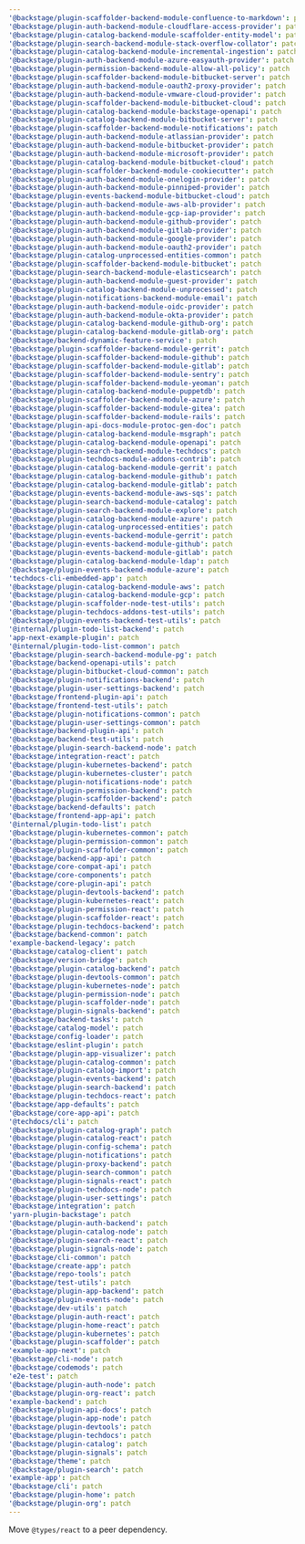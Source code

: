 ```yaml
---
'@backstage/plugin-scaffolder-backend-module-confluence-to-markdown': patch
'@backstage/plugin-auth-backend-module-cloudflare-access-provider': patch
'@backstage/plugin-catalog-backend-module-scaffolder-entity-model': patch
'@backstage/plugin-search-backend-module-stack-overflow-collator': patch
'@backstage/plugin-catalog-backend-module-incremental-ingestion': patch
'@backstage/plugin-auth-backend-module-azure-easyauth-provider': patch
'@backstage/plugin-permission-backend-module-allow-all-policy': patch
'@backstage/plugin-scaffolder-backend-module-bitbucket-server': patch
'@backstage/plugin-auth-backend-module-oauth2-proxy-provider': patch
'@backstage/plugin-auth-backend-module-vmware-cloud-provider': patch
'@backstage/plugin-scaffolder-backend-module-bitbucket-cloud': patch
'@backstage/plugin-catalog-backend-module-backstage-openapi': patch
'@backstage/plugin-catalog-backend-module-bitbucket-server': patch
'@backstage/plugin-scaffolder-backend-module-notifications': patch
'@backstage/plugin-auth-backend-module-atlassian-provider': patch
'@backstage/plugin-auth-backend-module-bitbucket-provider': patch
'@backstage/plugin-auth-backend-module-microsoft-provider': patch
'@backstage/plugin-catalog-backend-module-bitbucket-cloud': patch
'@backstage/plugin-scaffolder-backend-module-cookiecutter': patch
'@backstage/plugin-auth-backend-module-onelogin-provider': patch
'@backstage/plugin-auth-backend-module-pinniped-provider': patch
'@backstage/plugin-events-backend-module-bitbucket-cloud': patch
'@backstage/plugin-auth-backend-module-aws-alb-provider': patch
'@backstage/plugin-auth-backend-module-gcp-iap-provider': patch
'@backstage/plugin-auth-backend-module-github-provider': patch
'@backstage/plugin-auth-backend-module-gitlab-provider': patch
'@backstage/plugin-auth-backend-module-google-provider': patch
'@backstage/plugin-auth-backend-module-oauth2-provider': patch
'@backstage/plugin-catalog-unprocessed-entities-common': patch
'@backstage/plugin-scaffolder-backend-module-bitbucket': patch
'@backstage/plugin-search-backend-module-elasticsearch': patch
'@backstage/plugin-auth-backend-module-guest-provider': patch
'@backstage/plugin-catalog-backend-module-unprocessed': patch
'@backstage/plugin-notifications-backend-module-email': patch
'@backstage/plugin-auth-backend-module-oidc-provider': patch
'@backstage/plugin-auth-backend-module-okta-provider': patch
'@backstage/plugin-catalog-backend-module-github-org': patch
'@backstage/plugin-catalog-backend-module-gitlab-org': patch
'@backstage/backend-dynamic-feature-service': patch
'@backstage/plugin-scaffolder-backend-module-gerrit': patch
'@backstage/plugin-scaffolder-backend-module-github': patch
'@backstage/plugin-scaffolder-backend-module-gitlab': patch
'@backstage/plugin-scaffolder-backend-module-sentry': patch
'@backstage/plugin-scaffolder-backend-module-yeoman': patch
'@backstage/plugin-catalog-backend-module-puppetdb': patch
'@backstage/plugin-scaffolder-backend-module-azure': patch
'@backstage/plugin-scaffolder-backend-module-gitea': patch
'@backstage/plugin-scaffolder-backend-module-rails': patch
'@backstage/plugin-api-docs-module-protoc-gen-doc': patch
'@backstage/plugin-catalog-backend-module-msgraph': patch
'@backstage/plugin-catalog-backend-module-openapi': patch
'@backstage/plugin-search-backend-module-techdocs': patch
'@backstage/plugin-techdocs-module-addons-contrib': patch
'@backstage/plugin-catalog-backend-module-gerrit': patch
'@backstage/plugin-catalog-backend-module-github': patch
'@backstage/plugin-catalog-backend-module-gitlab': patch
'@backstage/plugin-events-backend-module-aws-sqs': patch
'@backstage/plugin-search-backend-module-catalog': patch
'@backstage/plugin-search-backend-module-explore': patch
'@backstage/plugin-catalog-backend-module-azure': patch
'@backstage/plugin-catalog-unprocessed-entities': patch
'@backstage/plugin-events-backend-module-gerrit': patch
'@backstage/plugin-events-backend-module-github': patch
'@backstage/plugin-events-backend-module-gitlab': patch
'@backstage/plugin-catalog-backend-module-ldap': patch
'@backstage/plugin-events-backend-module-azure': patch
'techdocs-cli-embedded-app': patch
'@backstage/plugin-catalog-backend-module-aws': patch
'@backstage/plugin-catalog-backend-module-gcp': patch
'@backstage/plugin-scaffolder-node-test-utils': patch
'@backstage/plugin-techdocs-addons-test-utils': patch
'@backstage/plugin-events-backend-test-utils': patch
'@internal/plugin-todo-list-backend': patch
'app-next-example-plugin': patch
'@internal/plugin-todo-list-common': patch
'@backstage/plugin-search-backend-module-pg': patch
'@backstage/backend-openapi-utils': patch
'@backstage/plugin-bitbucket-cloud-common': patch
'@backstage/plugin-notifications-backend': patch
'@backstage/plugin-user-settings-backend': patch
'@backstage/frontend-plugin-api': patch
'@backstage/frontend-test-utils': patch
'@backstage/plugin-notifications-common': patch
'@backstage/plugin-user-settings-common': patch
'@backstage/backend-plugin-api': patch
'@backstage/backend-test-utils': patch
'@backstage/plugin-search-backend-node': patch
'@backstage/integration-react': patch
'@backstage/plugin-kubernetes-backend': patch
'@backstage/plugin-kubernetes-cluster': patch
'@backstage/plugin-notifications-node': patch
'@backstage/plugin-permission-backend': patch
'@backstage/plugin-scaffolder-backend': patch
'@backstage/backend-defaults': patch
'@backstage/frontend-app-api': patch
'@internal/plugin-todo-list': patch
'@backstage/plugin-kubernetes-common': patch
'@backstage/plugin-permission-common': patch
'@backstage/plugin-scaffolder-common': patch
'@backstage/backend-app-api': patch
'@backstage/core-compat-api': patch
'@backstage/core-components': patch
'@backstage/core-plugin-api': patch
'@backstage/plugin-devtools-backend': patch
'@backstage/plugin-kubernetes-react': patch
'@backstage/plugin-permission-react': patch
'@backstage/plugin-scaffolder-react': patch
'@backstage/plugin-techdocs-backend': patch
'@backstage/backend-common': patch
'example-backend-legacy': patch
'@backstage/catalog-client': patch
'@backstage/version-bridge': patch
'@backstage/plugin-catalog-backend': patch
'@backstage/plugin-devtools-common': patch
'@backstage/plugin-kubernetes-node': patch
'@backstage/plugin-permission-node': patch
'@backstage/plugin-scaffolder-node': patch
'@backstage/plugin-signals-backend': patch
'@backstage/backend-tasks': patch
'@backstage/catalog-model': patch
'@backstage/config-loader': patch
'@backstage/eslint-plugin': patch
'@backstage/plugin-app-visualizer': patch
'@backstage/plugin-catalog-common': patch
'@backstage/plugin-catalog-import': patch
'@backstage/plugin-events-backend': patch
'@backstage/plugin-search-backend': patch
'@backstage/plugin-techdocs-react': patch
'@backstage/app-defaults': patch
'@backstage/core-app-api': patch
'@techdocs/cli': patch
'@backstage/plugin-catalog-graph': patch
'@backstage/plugin-catalog-react': patch
'@backstage/plugin-config-schema': patch
'@backstage/plugin-notifications': patch
'@backstage/plugin-proxy-backend': patch
'@backstage/plugin-search-common': patch
'@backstage/plugin-signals-react': patch
'@backstage/plugin-techdocs-node': patch
'@backstage/plugin-user-settings': patch
'@backstage/integration': patch
'yarn-plugin-backstage': patch
'@backstage/plugin-auth-backend': patch
'@backstage/plugin-catalog-node': patch
'@backstage/plugin-search-react': patch
'@backstage/plugin-signals-node': patch
'@backstage/cli-common': patch
'@backstage/create-app': patch
'@backstage/repo-tools': patch
'@backstage/test-utils': patch
'@backstage/plugin-app-backend': patch
'@backstage/plugin-events-node': patch
'@backstage/dev-utils': patch
'@backstage/plugin-auth-react': patch
'@backstage/plugin-home-react': patch
'@backstage/plugin-kubernetes': patch
'@backstage/plugin-scaffolder': patch
'example-app-next': patch
'@backstage/cli-node': patch
'@backstage/codemods': patch
'e2e-test': patch
'@backstage/plugin-auth-node': patch
'@backstage/plugin-org-react': patch
'example-backend': patch
'@backstage/plugin-api-docs': patch
'@backstage/plugin-app-node': patch
'@backstage/plugin-devtools': patch
'@backstage/plugin-techdocs': patch
'@backstage/plugin-catalog': patch
'@backstage/plugin-signals': patch
'@backstage/theme': patch
'@backstage/plugin-search': patch
'example-app': patch
'@backstage/cli': patch
'@backstage/plugin-home': patch
'@backstage/plugin-org': patch
---
```


Move `@types/react` to a peer dependency.
